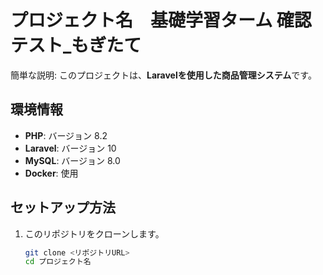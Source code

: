 # プロジェクト名　基礎学習ターム 確認テスト_もぎたて
簡単な説明: このプロジェクトは、**Laravelを使用した商品管理システム**です。

## 環境情報
- **PHP**: バージョン 8.2
- **Laravel**: バージョン 10
- **MySQL**: バージョン 8.0
- **Docker**: 使用

## セットアップ方法
1. このリポジトリをクローンします。
   ```bash
   git clone <リポジトリURL>
   cd プロジェクト名
